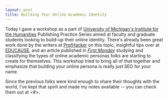 ```yaml
---
layout: post
title: Building Your Online Academic Identity
---
```

Today I gave a workshop as a part of [University of Michigan's Institute for the Humanities](http://www.lsa.umich.edu/humanities/) Publishing Practice Series aimed at faculty and graduate students looking to build-up their online identity. There's already been great work done by the writers at [ProfHacker](http://chronicle.com/blogs/profhacker/creating-and-maintaining-a-professional-presence-online-a-roundup-and-reflection/43030) on this topic, insightful tips over at [EDUCAUSE](http://www.educause.edu/ero/article/intentional-web-presence-10-seo-strategies-every-academic-needs-know), and an article published in [*First Monday*](http://firstmonday.org/ojs/index.php/fm/article/view/3969/3292) studying and classifying the types of online academic personas folks are starting to create for themselves. This workshop tried to bring all of that together and emphasize that building your online persona is really just SEO for your name.

Since the previous folks were kind enough to share their thoughts with the world, I've kept that spirit and made my notes available -- you can check them out at <#>.
